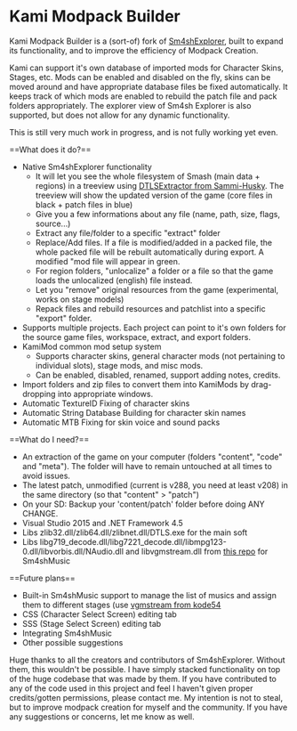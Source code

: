 Kami Modpack Builder
===========
Kami Modpack Builder is a (sort-of) fork of [Sm4shExplorer](https://github.com/Deinonychus71/Sm4shExplorer), built to expand its functionality, and to improve the efficiency of Modpack Creation.

Kami can support it's own database of imported mods for Character Skins, Stages, etc. Mods can be enabled and disabled on the fly, skins can be moved around and have appropriate database files be fixed automatically. It keeps track of which mods are enabled to rebuild the patch file and pack folders appropriately. The explorer view of Sm4sh Explorer is also supported, but does not allow for any dynamic functionality.

This is still very much work in progress, and is not fully working yet even.

==What does it do?==
- Native Sm4shExplorer functionality
	- It will let you see the whole filesystem of Smash (main data + regions) in a treeview using [DTLSExtractor from Sammi-Husky](https://github.com/Sammi-Husky/Sm4sh-Tools/tree/master/DTLS). The treeview will show the updated version of the game (core files in black + patch files in blue)
	- Give you a few informations about any file (name, path, size, flags, source...)
	- Extract any file/folder to a specific "extract" folder
	- Replace/Add files. If a file is modified/added in a packed file, the whole packed file will be rebuilt automatically during export. A modified "mod file will appear in green.
	- For region folders, "unlocalize" a folder or a file so that the game loads the unlocalized (english) file instead.
	- Let you "remove" original resources from the game (experimental, works on stage models)
	- Repack files and rebuild resources and patchlist into a specific "export" folder.
- Supports multiple projects. Each project can point to it's own folders for the source game files, workspace, extract, and export folders.
- KamiMod common mod setup system
	- Supports character skins, general character mods (not pertaining to individual slots), stage mods, and misc mods.
	- Can be enabled, disabled, renamed, support adding notes, credits.
- Import folders and zip files to convert them into KamiMods by drag-dropping into appropriate windows.
- Automatic TextureID Fixing of character skins
- Automatic String Database Building for character skin names
- Automatic MTB Fixing for skin voice and sound packs
 
==What do I need?==
- An extraction of the game on your computer (folders "content", "code" and "meta"). The folder will have to remain untouched at all times to avoid issues.
- The latest patch, unmodified (current is v288, you need at least v208) in the same directory (so that "content" > "patch")
- On your SD: Backup your 'content/patch' folder before doing ANY CHANGE.
- Visual Studio 2015 and .NET Framework 4.5
- Libs zlib32.dll/zlib64.dll/zlibnet.dll/DTLS.exe for the main soft
- Libs libg719_decode.dll/libg7221_decode.dll/libmpg123-0.dll/libvorbis.dll/NAudio.dll and libvgmstream.dll from [this repo](https://github.com/Deinonychus71/vgmstream) for Sm4shMusic

==Future plans==
- Built-in Sm4shMusic support to manage the list of musics and assign them to different stages (use [vgmstream from kode54](https://github.com/kode54/vgmstream)
- CSS (Character Select Screen) editing tab
- SSS (Stage Select Screen) editing tab
- Integrating Sm4shMusic
- Other possible suggestions


Huge thanks to all the creators and contributors of Sm4shExplorer. Without them, this wouldn't be possible. I have simply stacked functionality on top of the huge codebase that was made by them. If you have contributed to any of the code used in this project and feel I haven't given proper credits/gotten permissions, please contact me. My intention is not to steal, but to improve modpack creation for myself and the community. If you have any suggestions or concerns, let me know as well.